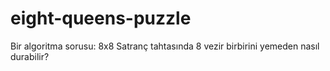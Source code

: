 # eight-queens-puzzle

Bir algoritma sorusu:
8x8 Satranç tahtasında 8 vezir birbirini yemeden nasıl durabilir?
